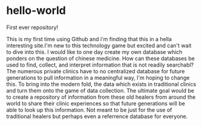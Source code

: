 # hello-world
First ever repository! 

This is my first time using Github and i'm finding that this in a hella interesting site.I'm new to this technology game but excited and can't wait to dive into this. I would like to one day create my own database which ponders on the question of chinese medicine. How can these databases be used to find, collect, and interpret information that is not readily searchabl? The numerous private clinics have to no centralized database for future generations to pull information in a meaningful way, I'm hoping to change this. To bring into the modern fold, the data which exists in traditional clinics and turn them onto the game of data collection. The ultimate goal would be to create a repository of information from these old healers from around the world to share their clinic experiences so that future generations will be able to look up this information. Not meant to be just for the use of traditional healers but perhaps even a referrence database for everyone. 
